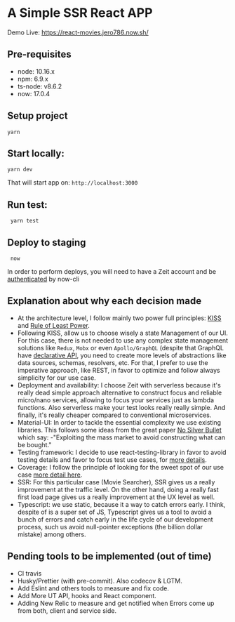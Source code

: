 # A Simple SSR React APP 

Demo Live: https://react-movies.jero786.now.sh/

## Pre-requisites    
- node: 10.16.x    
- npm: 6.9.x    
- ts-node: v8.6.2    
- now: 17.0.4    
    
## Setup project    
```
yarn
``` 
## Start locally:
```
yarn dev
``` 
That will start app on: `http://localhost:3000`    
 
 ## Run test:
```
 yarn test
```  
 ## Deploy to staging  
  
```  
 now
 ```   
 In order to perform deploys, you will need to have a Zeit account and be [authenticated](https://zeit.co/docs/now-cli#commands/login) by now-cli  
  
## Explanation about why each decision made
  
- At the architecture level, I follow mainly two power full principles: [KISS](https://en.wikipedia.org/wiki/KISS_principle) and [Rule of Least Power](https://en.wikipedia.org/wiki/Rule_of_least_power). 
- Following KISS, allow us to choose wisely a state Management of our UI. For this case, there is not needed to use any complex state management solutions like `Redux`, `Mobx` or even `Apollo/GraphQL` (despite that GraphQL have [declarative API](https://medium.com/@jero786/graphql-at-high-level-79b842b95b64), you need to create more levels of abstractions like data sources, schemas, resolvers, etc. For that, I prefer to use the imperative approach, like REST, in favor to optimize and follow always simplicity for our use case.
- Deployment and availability: I choose Zeit with serverless because it's really dead simple approach alternative to construct focus and reliable micro/nano services, allowing to focus your services just as lambda functions. Also serverless make your test looks really really simple. And finally, it's really cheaper compared to conventional microservices.
- Material-UI: In order to tackle the essential complexity we use existing libraries. This follows some ideas from the great paper [No Silver Bullet](https://en.wikipedia.org/wiki/No_Silver_Bullet) which say: -"Exploiting the mass market to avoid constructing what can be bought."
- Testing framework: I decide to use react-testing-library in favor to avoid testing details and favor to focus test use cases, for [more details](https://kentcdodds.com/blog/testing-implementation-details).
- Coverage: I follow the principle of looking for the sweet spot of our use case [more detail here](https://medium.com/@jero786/write-test-not-too-many-mostly-integration-bad298f69e1a).
- SSR: For this particular case (Movie Searcher), SSR gives us a really improvement at the traffic level. On the other hand, doing a really fast first load page gives us a really improvement at the UX level as well.
- Typescript: we use static, because it a way to catch errors early. I think, despite of is a super set of JS, Typescript gives us a tool to avoid a bunch of errors and catch early in the life cycle of our development process, such us avoid null-pointer exceptions (the billion dollar mistake) among others. 

## Pending tools to be implemented (out of time)
- CI travis
- Husky/Prettier (with pre-commit). Also codecov & LGTM.
- Add Eslint and others tools to measure and fix code.
- Add More UT API, hooks and React component.
- Adding New Relic to measure and get notified when Errors come up from both, client and service side.
